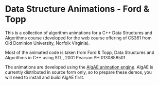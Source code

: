 # Data Structure Animations - Ford & Topp

This is a collection of algorithm animations for a C++ Data Structures and Algorithms course
(developed for the web course offering of CS361 from Old Dominion University, Norfolk Virginia).

Most of the animated code is taken from Ford & Topp,  Data Structures and Algorithms in C++ using STL,
2001  Pearson PH 0130858501

The animations are developed using the [AlgAE animation engine](https://github.com/sjzeil/AlgAE). AlgAE is 
currently distributed in source form only, so to prepare these demos, you will need to install and build AlgAE
first.
 





